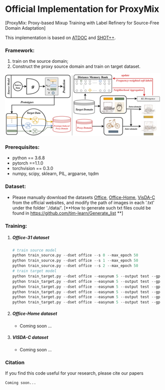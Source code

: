 # Official Implementation for ProxyMix
[ProxyMix: Proxy-based Mixup Training with Label Refinery for Source-Free Domain Adaptation]

This implementation is based on [ATDOC](https://github.com/tim-learn/ATDOC) and [SHOT++](https://github.com/tim-learn/SHOT-plus).
### Framework:  

1. train on the source domain;
2. Construct the proxy source domain and train on target dataset.

<img src="figs/net.pdf" width="600"/>

### Prerequisites:
- python == 3.6.8
- pytorch ==1.1.0
- torchvision == 0.3.0
- numpy, scipy, sklearn, PIL, argparse, tqdm

### Dataset:

- Please manually download the datasets [Office](https://drive.google.com/file/d/0B4IapRTv9pJ1WGZVd1VDMmhwdlE/view), [Office-Home](https://drive.google.com/file/d/0B81rNlvomiwed0V1YUxQdC1uOTg/view), [VisDA-C](https://github.com/VisionLearningGroup/taskcv-2017-public/tree/master/classification) from the official websites, and modify the path of images in each '.txt' under the folder './data/'. [**How to generate such txt files could be found in https://github.com/tim-learn/Generate_list **]


### Training:
1. ##### Office-31 dataset
	```python
    # train source model
    python train_source.py --dset office --s 0 --max_epoch 50
    python train_source.py --dset office --s 1 --max_epoch 50
    python train_source.py --dset office --s 2 --max_epoch 50
    # train target model
    python train_target.py --dset office --easynum 5 --output test --gpu_id 7 --s 0 --t 1
    python train_target.py --dset office --easynum 5 --output test --gpu_id 7 --s 0 --t 2
    python train_target.py --dset office --easynum 5 --output test --gpu_id 7 --s 1 --t 0
    python train_target.py --dset office --easynum 5 --output test --gpu_id 7 --s 1 --t 2
    python train_target.py --dset office --easynum 5 --output test --gpu_id 7 --s 2 --t 0
    python train_target.py --dset office --easynum 5 --output test --gpu_id 7 --s 2 --t 1
	```
2. ##### Office-Home dataset
	- Coming soon ...
3. ##### VISDA-C dataset
	- Coming soon ...


### Citation

If you find this code useful for your research, please cite our papers
```
Coming soon...
